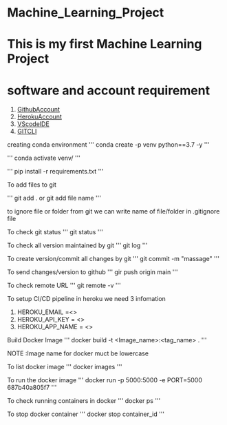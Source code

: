 # Machine_Learning_Project
# This is my first Machine Learning Project 
# software and account requirement

1. [GithubAccount](https://github.com/rohitpache29/Machine_Learning_Project)
2. [HerokuAccount](https://id.heroku.com/login)
3. [VScodeIDE](https://code.visualstudio.com/)
4. [GITCLI](https://git-scm.com/book/en/v2/Getting-Started-The-Command-Line)


creating conda environment 
'''
conda create -p venv python==3.7 -y
'''

'''
conda activate venv/
'''

'''
pip install -r requirements.txt
'''

To add files to git

'''
git add .
or
git add file name
'''

to ignore file or folder from git we can write name of file/folder in .gitignore file 

To check git status
'''
git status
'''

To check all version maintained by git
'''
git log
'''

To create version/commit all changes by git
'''
git commit -m "massage"
'''

To send changes/version to github
'''
gir push origin main
'''

To check remote URL
'''
git remote -v
'''

To setup CI/CD pipeline in heroku we need 3 infomation

1. HEROKU_EMAIL =<>
2. HEROKU_API_KEY = <>
3. HEROKU_APP_NAME = <>


Build Docker Image
'''
docker build -t <Image_name>:<tag_name> .
'''

NOTE :Image name for docker muct be lowercase

To list docker image
'''
docker images 
'''

To run the  docker image 
'''
docker run -p 5000:5000 -e PORT=5000 687b40a805f7
'''

To check running containers in docker
'''
docker ps
'''

To stop docker container
'''
docker stop container_id
'''